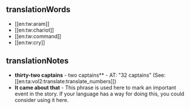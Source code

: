 ## translationWords

* [[en:tw:aram]]
* [[en:tw:chariot]]
* [[en:tw:command]]
* [[en:tw:cry]]

## translationNotes

* **thirty-two captains** - two captains** - AT: "32 captains" (See: [[en:ta:vol2:translate:translate_numbers]])
* **It came about that** - This phrase is used here to mark an important event in the story. If your language has a way for doing this, you could consider using it here.
